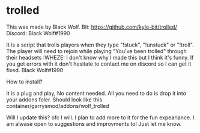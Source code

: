 # trolled
This was made by Black Wolf.
Bit: https://github.com/kyle-bit/trolled/
Discord: Black Wolf#1990


It is a script that trolls players when they type "!stuck", "!unstuck" or "!troll". The player will need to rejoin while playing "You've been trolled" through their headsets :WHEZE:  I don't know why I made this but I think it's funny. If you get errors with it don't hesitate to contact me on discord so I can get it fixed.  Black Wolf#1990

How to install?

It is a plug and play, No content needed. All you need to do is drop it into your addons foler. Should look like this
container/garrysmod/addons/wolf_trolled

Will I update this?
ofc I will. I plan to add more to it for the fun expeariance. I am alwase open to suggestions and improvments to! Just let me know.
